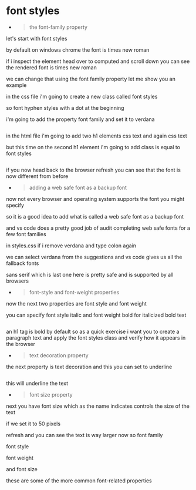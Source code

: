 # font styles

- > the font-family property

let's start with font styles

by default on windows chrome
the font is times new roman

if i inspect the element
head over to computed and scroll down you can see the rendered font is times
new roman

we can change that using the font family
property let me show you an example

in the css file
i'm going to create a new class called font styles

so font hyphen styles with a
dot at the beginning

i'm going to add the property font family
and set it to verdana

```css

```

in the html file i'm going to add two h1
elements css text and again css text

but this time on the second h1 element i'm going to add class is equal to font styles

```html

```

if you now head back to the browser
refresh you can see that the font is now different from before

- > adding a web safe font as a backup font

now not every browser and operating system supports the font you might specify

so it is a good idea to add what is called a web safe font as a backup font

and vs code does a pretty good job of audit completing web safe fonts for a few font families

in styles.css if i remove verdana and type colon again

we can select verdana from the suggestions and vs code gives us all the fallback
fonts

sans serif which is last one here is pretty safe and is supported by all
browsers

- > font-style and font-weight properties

now the next two properties are font style and font weight

you can specify font style italic and font weight
bold for italicized bold text

```css

```

an h1 tag is bold by default so as a
quick exercise i want you to create a paragraph text and apply the font styles
class and verify how it appears in the browser

- > text decoration property

the next property is text decoration
and this you can set to underline

```css

```

this will underline the text

- > font size property

next you have font size which as the name indicates controls the
size of the text

if we set it to 50 pixels

refresh and you can see the text is way larger now
so
font family

font style

font weight

and font size

these are some of the more common font-related properties
